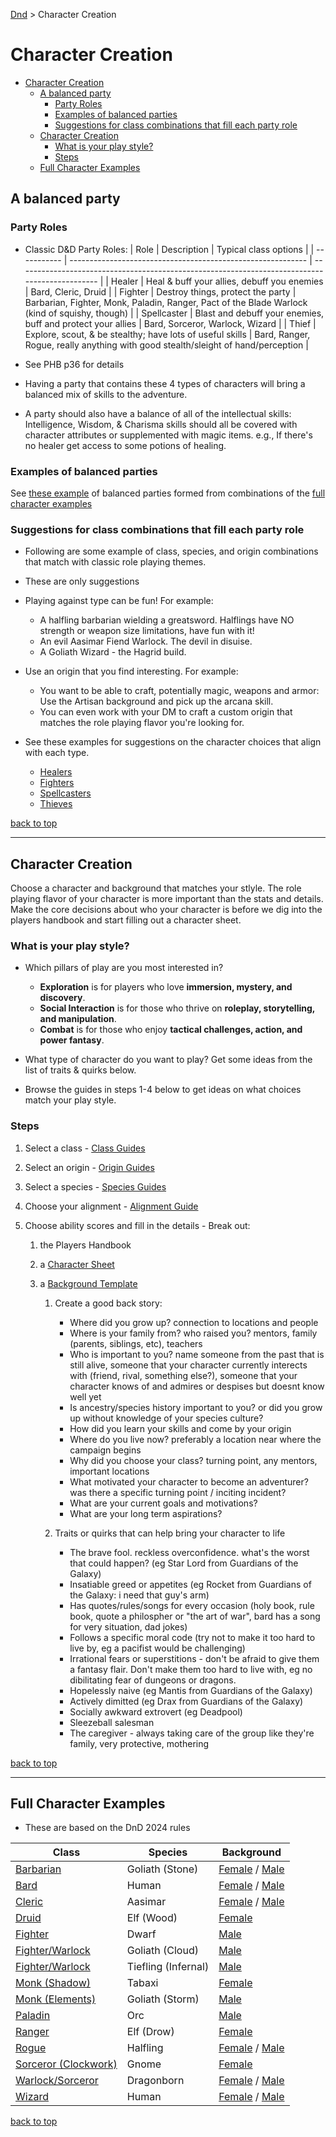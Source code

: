 [Dnd](./readme.md) > Character Creation

# Character Creation

- [Character Creation](#character-creation)
  - [A balanced party](#a-balanced-party)
    - [Party Roles](#party-roles)
    - [Examples of balanced parties](#examples-of-balanced-parties)
    - [Suggestions for class combinations that fill each party role](#suggestions-for-class-combinations-that-fill-each-party-role)
  - [Character Creation](#character-creation-1)
    - [What is your play style?](#what-is-your-play-style)
    - [Steps](#steps)
  - [Full Character Examples](#full-character-examples)

## A balanced party

### Party Roles

- Classic D&D Party Roles:
  | Role | Description | Typical class options |
  | ----------- | ----------------------------------------------------------- | ---------------------------------------------------------------------------------------------- |
  | Healer | Heal & buff your allies, debuff you enemies | Bard, Cleric, Druid |
  | Fighter | Destroy things, protect the party | Barbarian, Fighter, Monk, Paladin, Ranger, Pact of the Blade Warlock (kind of squishy, though) |
  | Spellcaster | Blast and debuff your enemies, buff and protect your allies | Bard, Sorceror, Warlock, Wizard |
  | Thief | Explore, scout, & be stealthy; have lots of useful skills | Bard, Ranger, Rogue, really anything with good stealth/sleight of hand/perception |

- See PHB p36 for details
- Having a party that contains these 4 types of characters will bring a balanced mix of skills to the adventure.
- A party should also have a balance of all of the intellectual skills: Intelligence, Wisdom, & Charisma skills should all be covered with character attributes or supplemented with magic items. e.g., If there's no healer get access to some potions of healing.

### Examples of balanced parties

See [these example](./example-parties.md) of balanced parties formed from combinations of the [full character examples](#full-character-examples)

### Suggestions for class combinations that fill each party role

- Following are some example of class, species, and origin combinations that match with classic role playing themes.
- These are only suggestions
- Playing against type can be fun! For example:
  - A halfling barbarian wielding a greatsword. Halflings have NO strength or weapon size limitations, have fun with it!
  - An evil Aasimar Fiend Warlock. The devil in disuise.
  - A Goliath Wizard - the Hagrid build.
- Use an origin that you find interesting. For example:

  - You want to be able to craft, potentially magic, weapons and armor: Use the Artisan background and pick up the arcana skill.
  - You can even work with your DM to craft a custom origin that matches the role playing flavor you're looking for.

- See these examples for suggestions on the character choices that align with each type.
  - [Healers](./healers.md)
  - [Fighters](./fighters.md)
  - [Spellcasters](./spellcasters.md)
  - [Thieves](./thieves.md)

[back to top](#character-creation)

---

## Character Creation

Choose a character and background that matches your stlyle. The role playing flavor of your character is more important than the stats and details. Make the core decisions about who your character is before we dig into the players handbook and start filling out a character sheet.

### What is your play style?

- Which pillars of play are you most interested in?

  - **Exploration** is for players who love **immersion, mystery, and discovery**.
  - **Social Interaction** is for those who thrive on **roleplay, storytelling, and manipulation**.
  - **Combat** is for those who enjoy **tactical challenges, action, and power fantasy**.

- What type of character do you want to play? Get some ideas from the list of traits & quirks below.
- Browse the guides in steps 1-4 below to get ideas on what choices match your play style.

### Steps

1. Select a class - [Class Guides](./class-guides.md)
2. Select an origin - [Origin Guides](./origin-guides.md)
3. Select a species - [Species Guides](./species-guides.md)
4. Choose your alignment - [Alignment Guide](./alignment-guides.md)
5. Choose ability scores and fill in the details - Break out:

   1. the Players Handbook
   2. a [Character Sheet](./2024_rules/DnD_2024_CharacterSheet_FormFillable.pdf)
   3. a [Background Template](./2024_rules/DnD_2024_CharacterBackground.docx)

      1. Create a good back story:

         - Where did you grow up? connection to locations and people
         - Where is your family from? who raised you? mentors, family (parents, siblings, etc), teachers
         - Who is important to you? name someone from the past that is still alive, someone that your character currently interects with (friend, rival, something else?), someone that your character knows of and admires or despises but doesnt know well yet
         - Is ancestry/species history important to you? or did you grow up without knowledge of your species culture?
         - How did you learn your skills and come by your origin
         - Where do you live now? preferably a location near where the campaign begins
         - Why did you choose your class? turning point, any mentors, important locations
         - What motivated your character to become an adventurer? was there a specific turning point / inciting incident?
         - What are your current goals and motivations?
         - What are your long term aspirations?

      2. Traits or quirks that can help bring your character to life
         - The brave fool. reckless overconfidence. what's the worst that could happen? (eg Star Lord from Guardians of the Galaxy)
         - Insatiable greed or appetites (eg Rocket from Guardians of the Galaxy: i need that guy's arm)
         - Has quotes/rules/songs for every occasion (holy book, rule book, quote a philospher or "the art of war", bard has a song for very situation, dad jokes)
         - Follows a specific moral code (try not to make it too hard to live by, eg a pacifist would be challenging)
         - Irrational fears or superstitions - don't be afraid to give them a fantasy flair. Don't make them too hard to live with, eg no dibilitating fear of dungeons or dragons.
         - Hopelessly naive (eg Mantis from Guardians of the Galaxy)
         - Actively dimitted (eg Drax from Guardians of the Galaxy)
         - Socially awkward extrovert (eg Deadpool)
         - Sleezeball salesman
         - The caregiver - always taking care of the group like they're family, very protective, mothering

[back to top](#character-creation)

---

## Full Character Examples

- These are based on the DnD 2024 rules

| Class                                                                                    | Species             | Background                                                                                                                                        |
| ---------------------------------------------------------------------------------------- | ------------------- | ------------------------------------------------------------------------------------------------------------------------------------------------- |
| [Barbarian](./2024_rules/Character_Examples/DnD_2024_PC_Barbarian.pdf)                   | Goliath (Stone)     | [Female](./2024_rules/Character_Examples/DnD_2024_PC_Barbarian_Female.md) / [Male](./2024_rules/Character_Examples/DnD_2024_PC_Barbarian_Male.md) |
| [Bard](./2024_rules/Character_Examples/DnD_2024_PC_Bard.pdf)                             | Human               | [Female](./2024_rules/Character_Examples/DnD_2024_PC_Bard_Female.md) / [Male](./2024_rules/Character_Examples/DnD_2024_PC_Bard_Male.md)           |
| [Cleric](./2024_rules/Character_Examples/DnD_2024_PC_Cleric.pdf)                         | Aasimar             | [Female](./2024_rules/Character_Examples/DnD_2024_PC_Cleric_Female.md) / [Male](./2024_rules/Character_Examples/DnD_2024_PC_Cleric_Male.md)       |
| [Druid](./2024_rules/Character_Examples/DnD_2024_PC_Druid.pdf)                           | Elf (Wood)          | [Female](./2024_rules/Character_Examples/DnD_2024_PC_Druid_Female.md)                                                                             |
| [Fighter](./2024_rules/Character_Examples/DnD_2024_PC_Fighter.pdf)                       | Dwarf               | [Male](./2024_rules/Character_Examples/DnD_2024_PC_Fighter_Male.md)                                                                               |
| [Fighter/Warlock](./2024_rules/Character_Examples/DnD_2024_PC_Warlock-Blade-Archfey.pdf) | Goliath (Cloud)     | [Male](./2024_rules/Character_Examples/DnD_2024_PC_Warlock-Blade-Archfey.md)                                                                      |
| [Fighter/Warlock](./2024_rules/Character_Examples/DnD_2024_PC_Warlock-Blade-Fiend.pdf)   | Tiefling (Infernal) | [Male](./2024_rules/Character_Examples/DnD_2024_PC_Warlock-Blade-Fiend.md)                                                                        |
| [Monk (Shadow)](./2024_rules/Character_Examples/DnD_2024_PC_Monk_Shadow_Female.pdf)      | Tabaxi              | [Female](./2024_rules/Character_Examples/DnD_2024_PC_Monk_Shadow_Female.md)                                                                       |
| [Monk (Elements)](./2024_rules/Character_Examples/DnD_2024_PC_Monk_Elements_Male.pdf)    | Goliath (Storm)     | [Male](./2024_rules/Character_Examples/DnD_2024_PC_Monk_Elements_Male.md)                                                                         |
| [Paladin](./2024_rules/Character_Examples/DnD_2024_PC_Paladin.pdf)                       | Orc                 | [Male](./2024_rules/Character_Examples/DnD_2024_PC_Paladin_Male.md)                                                                               |
| [Ranger](./2024_rules/Character_Examples/DnD_2024_PC_Ranger.pdf)                         | Elf (Drow)          | [Female](./2024_rules/Character_Examples/DnD_2024_PC_Ranger_Female.md)                                                                            |
| [Rogue](./2024_rules/Character_Examples/DnD_2024_PC_Rogue.pdf)                           | Halfling            | [Female](./2024_rules/Character_Examples/DnD_2024_PC_Rogue_Female.md) / [Male](./2024_rules/Character_Examples/DnD_2024_PC_Rogue_Male.md)         |
| [Sorceror (Clockwork)](./2024_rules/Character_Examples/DnD_2024_PC_Sorceror_Female.pdf)  | Gnome               | [Female](./2024_rules/Character_Examples/DnD_2024_PC_Sorceror_Female.md)                                                                          |
| [Warlock/Sorceror](./2024_rules/Character_Examples/DnD_2024_PC_Sorlock.pdf)              | Dragonborn          | [Female](./2024_rules/Character_Examples/DnD_2024_PC_Sorlock_Female.md) / [Male](./2024_rules/Character_Examples/DnD_2024_PC_Sorlock_Male.md)     |
| [Wizard](./2024_rules/Character_Examples/DnD_2024_PC_Wizrard.pdf)                        | Human               | [Female](./2024_rules/Character_Examples/DnD_2024_PC_Wizard_Female.md) / [Male](./2024_rules/Character_Examples/DnD_2024_PC_Wizard_Male.md)       |

[back to top](#character-creation)
